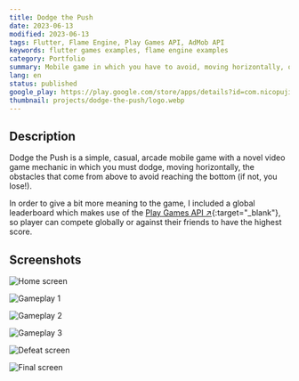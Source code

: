 ```yaml
---
title: Dodge the Push
date: 2023-06-13
modified: 2023-06-13
tags: Flutter, Flame Engine, Play Games API, AdMob API
keywords: flutter games examples, flame engine examples
category: Portfolio
summary: Mobile game in which you have to avoid, moving horizontally, obstacles that come from above.
lang: en
status: published
google_play: https://play.google.com/store/apps/details?id=com.nicopujia.dodgethepush
thumbnail: projects/dodge-the-push/logo.webp
---
```


## Description

Dodge the Push is a simple, casual, arcade mobile game with a novel video game mechanic in which you must dodge, moving horizontally, the obstacles that come from above to avoid reaching the bottom (if not, you lose!).

In order to give a bit more meaning to the game, I included a global leaderboard which makes use of the [Play Games API ↗](https://developers.google.com/games/services?hl=es-419){:target="_blank"}, so player can compete globally or against their friends to have the highest score.

## Screenshots

![Home screen]({static}/images/projects/dodge-the-push/home-screen.jpg)

![Gameplay 1]({static}/images/projects/dodge-the-push/gameplay-1.jpg)

![Gameplay 2]({static}/images/projects/dodge-the-push/gameplay-2.jpg)

![Gameplay 3]({static}/images/projects/dodge-the-push/gameplay-3.jpg)

![Defeat screen]({static}/images/projects/dodge-the-push/defeat-screen.jpg)

![Final screen]({static}/images/projects/dodge-the-push/final-screen.jpg)
